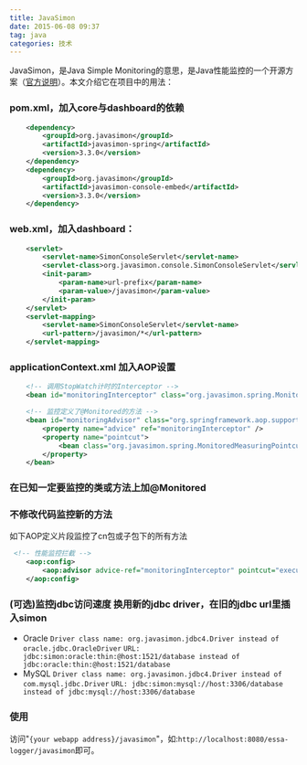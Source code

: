 ```yaml
---
title: JavaSimon
date: 2015-06-08 09:37
tag: java
categories: 技术
---
```


JavaSimon，是Java Simple Monitoring的意思，是Java性能监控的一个开源方案（[官方说明](https://code.google.com/p/javasimon/wiki/JavaEE)）。本文介绍它在项目中的用法：

<!-- more -->

### pom.xml，加入core与dashboard的依赖
``` xml
    <dependency>
        <groupId>org.javasimon</groupId>
        <artifactId>javasimon-spring</artifactId>
        <version>3.3.0</version>
    </dependency>
    <dependency>
        <groupId>org.javasimon</groupId>
        <artifactId>javasimon-console-embed</artifactId>
        <version>3.3.0</version>
    </dependency>
```

### web.xml，加入dashboard：
 
``` xml
    <servlet>
        <servlet-name>SimonConsoleServlet</servlet-name>
        <servlet-class>org.javasimon.console.SimonConsoleServlet</servlet-class>
        <init-param>
            <param-name>url-prefix</param-name>
            <param-value>/javasimon</param-value>
        </init-param>
    </servlet>
    <servlet-mapping>
        <servlet-name>SimonConsoleServlet</servlet-name>
        <url-pattern>/javasimon/*</url-pattern>
    </servlet-mapping>
```
 
### applicationContext.xml 加入AOP设置
``` xml
    <!-- 调用StopWatch计时的Interceptor -->
    <bean id="monitoringInterceptor" class="org.javasimon.spring.MonitoringInterceptor" />

    <!-- 监控定义了@Monitored的方法 -->
    <bean id="monitoringAdvisor" class="org.springframework.aop.support.DefaultPointcutAdvisor">
        <property name="advice" ref="monitoringInterceptor" />
        <property name="pointcut">
            <bean class="org.javasimon.spring.MonitoredMeasuringPointcut" />
        </property>
    </bean>
```

### 在已知一定要监控的类或方法上加@Monitored
 
### 不修改代码监控新的方法
如下AOP定义片段监控了cn包或子包下的所有方法
``` xml
 <!-- 性能监控拦截 -->
	<aop:config>
		<aop:advisor advice-ref="monitoringInterceptor" pointcut="execution(* cn..*.*(..))" />
	</aop:config>
```
 
### (可选)监控jdbc访问速度 换用新的jdbc driver，在旧的jdbc url里插入simon
- Oracle
`Driver class name: org.javasimon.jdbc4.Driver instead of oracle.jdbc.OracleDriver`
`URL: jdbc:simon:oracle:thin:@host:1521/database instead of jdbc:oracle:thin:@host:1521/database`
- MySQL
`Driver class name: org.javasimon.jdbc4.Driver instead of com.mysql.jdbc.Driver`
`URL: jdbc:simon:mysql://host:3306/database instead of jdbc:mysql://host:3306/database`

### 使用
 访问"`{your webapp address}/javasimon`"，如:`http://localhost:8080/essa-logger/javasimon`即可。